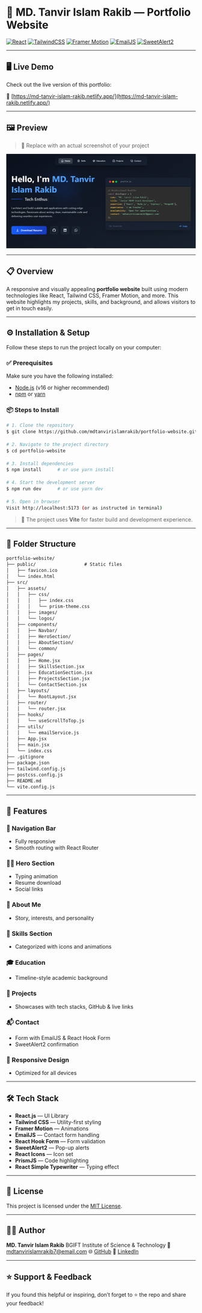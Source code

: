 # 💼 MD. Tanvir Islam Rakib — Portfolio Website

[![React](https://img.shields.io/badge/React-20232A?style=for-the-badge\&logo=react\&logoColor=61DAFB)](https://reactjs.org/)
[![TailwindCSS](https://img.shields.io/badge/Tailwind_CSS-0EA5E9?style=for-the-badge\&logo=tailwind-css\&logoColor=white)](https://tailwindcss.com/)
[![Framer Motion](https://img.shields.io/badge/Framer_Motion-EF4A8A?style=for-the-badge\&logo=framer\&logoColor=white)](https://www.framer.com/motion/)
[![EmailJS](https://img.shields.io/badge/EmailJS-333333?style=for-the-badge\&logo=email\&logoColor=white)](https://www.emailjs.com/)
[![SweetAlert2](https://img.shields.io/badge/SweetAlert2-F27B9B?style=for-the-badge\&logo=sweetalert2\&logoColor=white)](https://sweetalert2.github.io/)

---

## 🖥️ Live Demo

Check out the live version of this portfolio:

🔗 [https://md-tanvir-islam-rakib.netlify.app/](https://md-tanvir-islam-rakib.netlify.app/)

---

## 🖼️ Preview

> 📸 Replace with an actual screenshot of your project

![Portfolio Preview](./src/assets/home.PNG)

---

## 📋 Overview

A responsive and visually appealing **portfolio website** built using modern technologies like React, Tailwind CSS, Framer Motion, and more. This website highlights my projects, skills, and background, and allows visitors to get in touch easily.

---

## ⚙️ Installation & Setup

Follow these steps to run the project locally on your computer:

### ✅ Prerequisites

Make sure you have the following installed:

* [Node.js](https://nodejs.org/) (v16 or higher recommended)
* [npm](https://www.npmjs.com/) or [yarn](https://yarnpkg.com/)

### 📦 Steps to Install

```bash
# 1. Clone the repository
$ git clone https://github.com/mdtanvirislamrakib/portfolio-website.git

# 2. Navigate to the project directory
$ cd portfolio-website

# 3. Install dependencies
$ npm install      # or use yarn install

# 4. Start the development server
$ npm run dev      # or use yarn dev

# 5. Open in browser
Visit http://localhost:5173 (or as instructed in terminal)
```

> 🔄 The project uses **Vite** for faster build and development experience.

---

## 📁 Folder Structure

```
portfolio-website/
├── public/                  # Static files
│   ├── favicon.ico
│   └── index.html
├── src/
│   ├── assets/
│   │   ├── css/
│   │   │   ├── index.css
│   │   │   └── prism-theme.css
│   │   ├── images/
│   │   └── logos/
│   ├── components/
│   │   ├── Navbar/
│   │   ├── HeroSection/
│   │   ├── AboutSection/
│   │   └── common/
│   ├── pages/
│   │   ├── Home.jsx
│   │   ├── SkillsSection.jsx
│   │   ├── EducationSection.jsx
│   │   ├── ProjectsSection.jsx
│   │   └── ContactSection.jsx
│   ├── layouts/
│   │   └── RootLayout.jsx
│   ├── router/
│   │   └── router.jsx
│   ├── hooks/
│   │   └── useScrollToTop.js
│   ├── utils/
│   │   └── emailService.js
│   ├── App.jsx
│   ├── main.jsx
│   └── index.css
├── .gitignore
├── package.json
├── tailwind.config.js
├── postcss.config.js
├── README.md
└── vite.config.js
```

---

## 🚀 Features

### 🧭 Navigation Bar

* Fully responsive
* Smooth routing with React Router

### 👨‍💻 Hero Section

* Typing animation
* Resume download
* Social links

### 🙋 About Me

* Story, interests, and personality

### 🧠 Skills Section

* Categorized with icons and animations

### 🎓 Education

* Timeline-style academic background

### 📂 Projects

* Showcases with tech stacks, GitHub & live links

### 📬 Contact

* Form with EmailJS & React Hook Form
* SweetAlert2 confirmation

### 📱 Responsive Design

* Optimized for all devices

---

## 🛠️ Tech Stack

* **React.js** — UI Library
* **Tailwind CSS** — Utility-first styling
* **Framer Motion** — Animations
* **EmailJS** — Contact form handling
* **React Hook Form** — Form validation
* **SweetAlert2** — Pop-up alerts
* **React Icons** — Icon set
* **PrismJS** — Code highlighting
* **React Simple Typewriter** — Typing effect

---

## 📄 License

This project is licensed under the [MIT License](LICENSE).

---

## 👨‍💼 Author

**MD. Tanvir Islam Rakib**
BGIFT Institute of Science & Technology
📧 [mdtanvirislamrakib7@email.com](mailto:mdtanvirislamrakib7@email.com)
🌐 [GitHub](https://github.com/mdtanvirislamrakib)
🔗 [LinkedIn](https://www.linkedin.com/in/tanvir-islam-rakib/)

---

## ⭐ Support & Feedback

If you found this helpful or inspiring, don’t forget to ⭐ the repo and share your feedback!

